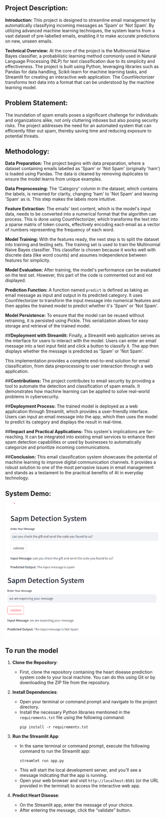 ## **Project Description**:

**Introduction:**
This project is designed to streamline email management by automatically classifying incoming messages as ‘Spam’ or ‘Not Spam’. By utilizing advanced machine learning techniques, the system learns from a vast dataset of pre-labelled emails, enabling it to make accurate predictions on new, unseen emails.

**Technical Overview:**
At the core of the project is the Multinomial Naive Bayes classifier, a probabilistic learning method commonly used in Natural Language Processing (NLP) for text classification due to its simplicity and effectiveness. The project is built using Python, leveraging libraries such as Pandas for data handling, Scikit-learn for machine learning tasks, and Streamlit for creating an interactive web application. The CountVectorizer transforms text data into a format that can be understood by the machine learning model.

## **Problem Statement:**
The inundation of spam emails poses a significant challenge for individuals and organizations alike, not only cluttering inboxes but also posing security risks. The project addresses the need for an automated system that can efficiently filter out spam, thereby saving time and reducing exposure to potential threats.


## **Methodology:**

**Data Preparation:**
The project begins with data preparation, where a dataset containing emails labelled as 'Spam' or 'Not Spam' (originally 'ham') is loaded using Pandas. The data is cleaned by removing duplicates to ensure the model learns from unique examples.

**Data Preprocessing:**
The 'Category' column in the dataset, which contains the labels, is renamed for clarity, changing 'ham' to 'Not Spam' and leaving 'Spam' as is. This step makes the labels more intuitive.

**Feature Extraction:**
The emails' text content, which is the model's input data, needs to be converted into a numerical format that the algorithm can process. This is done using CountVectorizer, which transforms the text into a sparse matrix of token counts, effectively encoding each email as a vector of numbers representing the frequency of each word.

**Model Training:**
With the features ready, the next step is to split the dataset into training and testing sets. The training set is used to train the Multinomial Naive Bayes classifier. This classifier is chosen because it works well with discrete data (like word counts) and assumes independence between features for simplicity.

**Model Evaluation:**
After training, the model's performance can be evaluated on the test set. However, this part of the code is commented out and not displayed.

**Prediction Function:**
A function named `predict` is defined as taking an email message as input and output in its predicted category. It uses CountVectorizer to transform the input message into numerical features and then applies the trained model to predict whether it's 'Spam' or 'Not Spam'.

**Model Persistence:**
To ensure that the model can be reused without retraining, it is persisted using Pickle. This serialization allows for easy storage and retrieval of the trained model.

##**Deployment with Streamlit:**
Finally, a Streamlit web application serves as the interface for users to interact with the model. Users can enter an email message into a text input field and click a button to classify it. The app then displays whether the message is predicted as 'Spam' or 'Not Spam'.

This implementation provides a complete end-to-end solution for email classification, from data preprocessing to user interaction through a web application.


##**Contributions:**
The project contributes to email security by providing a tool to automate the detection and classification of spam emails. It demonstrates how machine learning can be applied to solve real-world problems in cybersecurity.

##**Deployment Process:**
The trained model is deployed as a web application through Streamlit, which provides a user-friendly interface. Users can input an email message into the app, which then uses the model to predict its category and displays the result in real-time.

##**Impact and Practical Applications:**
This system's implications are far-reaching. It can be integrated into existing email services to enhance their spam detection capabilities or used by businesses to automatically categorize and prioritize incoming communications.

##**Conclusion:**
This email classification system showcases the potential of machine learning to improve digital communication channels. It provides a robust solution to one of the most pervasive issues in email management and stands as a testament to the practical benefits of AI in everyday technology.



## **System Demo:**

![The System Demo](https://github.com/Mutiu123/email-spam-detection/blob/main/demo/demo1.png)
![The System Demo](https://github.com/Mutiu123/email-spam-detection/blob/main/demo/demo2.png)



## **To run the model**
1. **Clone the Repository**:
   - First, clone the repository containing the heart disease prediction system code to your local machine. You can do this using Git or by downloading the ZIP file from the repository.

2. **Install Dependencies**:
   - Open your terminal or command prompt and navigate to the project directory.
   - Install the necessary Python libraries mentioned in the `requirements.txt` file using the following command:
     ```
     pip install -r requirements.txt
     ```

3. **Run the Streamlit App**:
   - In the same terminal or command prompt, execute the following command to run the Streamlit app:
     ```
     streamlet run app.py
     ```
   - This will start the local development server, and you'll see a message indicating that the app is running.
   - Open your web browser and visit `http://localhost:8501` (or the URL provided in the terminal) to access the interactive web app.

4. **Predict Heart Disease**:
   - On the Streamlit app, enter the message of your choice.
   - After entering the message, click the “validate” button.
